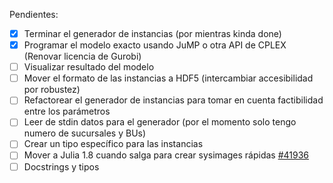 Pendientes:
 - [x] Terminar el generador de instancias (por mientras kinda done)
 - [x] Programar el modelo exacto usando JuMP o otra API de CPLEX (Renovar licencia de Gurobi)
 - [ ] Visualizar resultado del modelo
 - [ ] Mover el formato de las instancias a HDF5 (intercambiar accesibilidad por robustez)
 - [ ] Refactorear el generador de instancias para tomar en cuenta factibilidad entre los parámetros
 - [ ] Leer de stdin datos para el generador (por el momento solo tengo numero de sucursales y BUs)
 - [ ] Crear un tipo específico para las instancias
 - [ ] Mover a Julia 1.8 cuando salga para crear sysimages rápidas [#41936](https://github.com/JuliaLang/julia/pull/41936)
 - [ ] Docstrings y tipos
